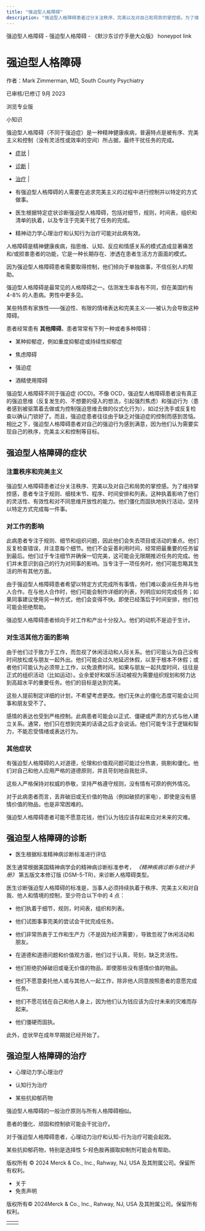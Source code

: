 ```yaml
---
title: "强迫型人格障碍"
description: "强迫型人格障碍患者过分关注秩序、完美以及对自己和局势的掌控感。为了维持掌控感，患者专注于规则、细枝末节、程序、时间安排和列表。这种执着影响了他们的灵活性、有效性和对不同思维开放性的能力。他们僵化而固执地执行活动，坚持以特定方式完成每一件事。"
---
```


﻿强迫型人格障碍 \- 强迫型人格障碍 \- 《默沙东诊疗手册大众版》 honeypot link

# 强迫型人格障碍

作者：Mark Zimmerman, MD, South County Psychiatry

已审核/已修订 9月 2023

浏览专业版

小知识

强迫型人格障碍（不同于强迫症）是一种精神健康疾病，普遍特点是被有序、完美主义和控制（没有灵活性或效率的空间）所占据，最终干扰任务的完成。

- [症状](#症状_v36027257_zh) \|
- [诊断](#诊断_v36027278_zh) \|
- [治疗](#治疗_v36027302_zh) \|

- 有强迫型人格障碍的人需要在追求完美主义的过程中进行控制并以特定的方式做事。

- 医生根据特定症状诊断强迫型人格障碍，包括对细节，规则，时间表，组织和清单的执着，以及专注于完美干扰了任务的完成。

- 精神动力学心理治疗和认知行为治疗可能对此病有效。


人格障碍是精神健康疾病，指思维、认知、反应和情感关系的模式造成显著痛苦和/或损害患者的功能，它是一种长期存在、渗透在患者生活方方面面的模式。

因为强迫型人格障碍患者需要取得控制，他们倾向于单独做事，不信任别人的帮助。

强迫型人格障碍是最常见的人格障碍之一。估测发生率各有不同，但在美国约有 4-8% 的人患病。男性中更多见。

某些特质有家族性——强迫性、有限的情绪表达和完美主义——被认为会导致这种障碍。

患者经常患有 **其他障碍**。患者常常有下列一种或者多种障碍：

- 某种抑郁症，例如重度抑郁症或持续性抑郁症

- 焦虑障碍

- 强迫症

- 酒精使用障碍


强迫型人格障碍不同于强迫症 (OCD)。不像 OCD，强迫型人格障碍患者没有真正的强迫思维（反复发生的、不想要的侵入的想法，引起强烈焦虑）和强迫行为（患者感到被驱策着去做或为控制强迫思维去做的仪式化行为），如过分洗手或反复检查以确认门锁好了。而且，强迫症患者往往由于缺乏对强迫症的控制而感到苦恼。相比之下，强迫型人格障碍患者对自己的强迫行为感到满意，因为他们认为需要实现自己的秩序，完美主义和控制等目标。

## 强迫型人格障碍的症状

### 注重秩序和完美主义

强迫型人格障碍患者过分关注秩序、完美以及对自己和局势的掌控感。为了维持掌控感，患者专注于规则、细枝末节、程序、时间安排和列表。这种执着影响了他们的灵活性、有效性和对不同思维开放性的能力。他们僵化而固执地执行活动，坚持以特定方式完成每一件事。

### 对工作的影响

此病患者专注于规则、细节和组织问题，因此他们会失去项目或活动的重点。他们反复检查错误，并注意每个细节。他们不会妥善利用时间，经常把最重要的任务留到最后。他们过于专注细节并确保一切完美，这可能会无限期推迟任务的完成。他们并未意识到自己的行为对同事的影响。当专注于一项任务时，他们可能忽略其生活的所有其他方面。

由于强迫型人格障碍患者希望以特定方式完成所有事情，他们难以委派任务并与他人合作。在与他人合作时，他们可能会制作详细的列表，列明应如何完成任务；如果同事建议使用另一种方式，他们会变得不快。即使已经落后于时间安排，他们也可能会拒绝帮助。

强迫型人格障碍患者倾向于对工作和产出十分投入。他们的动机不是迫于生计。

### 对生活其他方面的影响

由于他们过于致力于工作，而忽视了休闲活动和人际关系。他们可能认为自己没有时间放松或与朋友一起外出。他们可能会过久地延迟休假，以至于根本不休假；或者他们可能认为必须带上工作，以免浪费时间。如果与朋友一起共度时间，往往是正式的组织活动（比如运动）。业余爱好和娱乐活动被视为需要组织规划和努力达到高超水平的重要任务。他们的目标是达到完美。

这些人提前制定详细的计划，不希望考虑更改。他们无休止的僵化态度可能会让同事和朋友受不了。

感情的表达也受到严格控制。此病患者可能会以正式、僵硬或严肃的方式与他人建立关系。通常，他们只在想到完美的话语之后才会说话。他们可能专注于逻辑和智力，不能忍受情绪或表达行为。

### 其他症状

有强迫型人格障碍的人对道德，伦理和价值观问题可能过分热衷，挑剔和僵化。他们对自己和他人应用严格的道德原则，并且苛刻地自我批评。

这些人严格保持对权威的恭敬，坚持严格遵守规则，没有情有可原的例外情况。

对于此病患者而言，丢弃破旧或无价值的物品（例如破损的家电），即使是没有感情价值的物品，也是非常困难的。

强迫型人格障碍患者可能不愿意花钱，他们认为钱应该存起来应对未来的灾难。

## 强迫型人格障碍的诊断

- 医生根据标准精神病诊断标准进行评估


医生通常根据美国精神病学会的精神病诊断标准参考， _《精神疾病诊断与统计手册》_ 第五版文本修订版 (DSM-5-TR)，来诊断人格障碍类型。

医生诊断强迫型人格障碍的标准是，当事人必须持续执着于秩序、完美主义和对自我、他人和情境的控制，至少符合以下中的 4 点：

- 他们执着于细节，规则，时间表，组织和列表。

- 他们试图事事完美的尝试会干扰完成任务。

- 他们非常热衷于工作和生产力（不是因为经济需要），导致忽视了休闲活动和朋友。

- 在道德和道德问题和价值观方面，他们过于认真，苛刻，缺乏灵活性。

- 他们拒绝扔掉破旧或毫无价值的物品，即使那些没有感情价值的物品。

- 他们不愿意委托他人或与其他人一起工作，除非他人同意按照患者的意愿完成任务。

- 他们不愿花钱在自己和他人身上，因为他们认为钱应该为应付未来的灾难而存起来。

- 他们僵硬而固执。


此外，症状早在成年早期就已经开始了。

## 强迫型人格障碍的治疗

- 心理动力学心理治疗

- 认知行为治疗

- 某些抗抑郁药物


强迫型人格障碍的一般治疗原则与所有人格障碍相似。

患者的僵化、顽固和控制欲可能会干扰治疗。

对于强迫型人格障碍患者，心理动力治疗和认知-行为治疗可能会起效。

某些抗抑郁药物，特别是选择性 5-羟色胺再摄取抑制剂可能会有帮助。



版权所有 © 2024
Merck & Co., Inc., Rahway, NJ, USA 及其附属公司。保留所有权利。

- 关于
- 免责声明

版权所有© 2024Merck & Co., Inc., Rahway, NJ, USA 及其附属公司。保留所有权利。

|     |     |
| --- | --- |
|  |  |